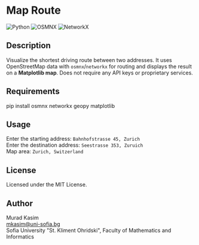 # Map Route

![Python](https://img.shields.io/badge/Python-3.7%2B-blue)
![OSMNX](https://img.shields.io/badge/OSMNX-1.1-green)
![NetworkX](https://img.shields.io/badge/NetworkX-2.6-orange)

## Description

Visualize the shortest driving route between two addresses. It uses OpenStreetMap data with `osmnx`/`networkx` for routing and displays the result on a **Matplotlib map**. Does not require any API keys or proprietary services.

## Requirements

pip install osmnx networkx geopy matplotlib

## Usage

Enter the starting address: ```Bahnhofstrasse 45, Zurich```  
Enter the destination address: ```Seestrasse 353, Zuruich```  
Map area: ```Zurich, Switzerland```  

## License

Licensed under the MIT License.

## Author

Murad Kasim  
mkasim@uni-sofia.bg  
Sofia University "St. Kliment Ohridski", Faculty of Mathematics and Informatics
